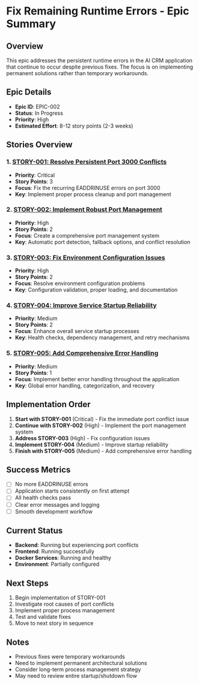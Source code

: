 # Fix Remaining Runtime Errors - Epic Summary

## Overview
This epic addresses the persistent runtime errors in the AI CRM application that continue to occur despite previous fixes. The focus is on implementing permanent solutions rather than temporary workarounds.

## Epic Details
- **Epic ID**: EPIC-002
- **Status**: In Progress
- **Priority**: High
- **Estimated Effort**: 8-12 story points (2-3 weeks)

## Stories Overview

### 1. [STORY-001: Resolve Persistent Port 3000 Conflicts](../stories/STORY-001-resolve-persistent-port-3000-conflicts.md)
- **Priority**: Critical
- **Story Points**: 3
- **Focus**: Fix the recurring EADDRINUSE errors on port 3000
- **Key**: Implement proper process cleanup and port management

### 2. [STORY-002: Implement Robust Port Management](../stories/STORY-002-implement-robust-port-management.md)
- **Priority**: High
- **Story Points**: 2
- **Focus**: Create a comprehensive port management system
- **Key**: Automatic port detection, fallback options, and conflict resolution

### 3. [STORY-003: Fix Environment Configuration Issues](../stories/STORY-003-fix-environment-configuration-issues.md)
- **Priority**: High
- **Story Points**: 2
- **Focus**: Resolve environment configuration problems
- **Key**: Configuration validation, proper loading, and documentation

### 4. [STORY-004: Improve Service Startup Reliability](../stories/STORY-004-improve-service-startup-reliability.md)
- **Priority**: Medium
- **Story Points**: 2
- **Focus**: Enhance overall service startup processes
- **Key**: Health checks, dependency management, and retry mechanisms

### 5. [STORY-005: Add Comprehensive Error Handling](../stories/STORY-005-add-comprehensive-error-handling.md)
- **Priority**: Medium
- **Story Points**: 1
- **Focus**: Implement better error handling throughout the application
- **Key**: Global error handling, categorization, and recovery

## Implementation Order
1. **Start with STORY-001** (Critical) - Fix the immediate port conflict issue
2. **Continue with STORY-002** (High) - Implement the port management system
3. **Address STORY-003** (High) - Fix configuration issues
4. **Implement STORY-004** (Medium) - Improve startup reliability
5. **Finish with STORY-005** (Medium) - Add comprehensive error handling

## Success Metrics
- [ ] No more EADDRINUSE errors
- [ ] Application starts consistently on first attempt
- [ ] All health checks pass
- [ ] Clear error messages and logging
- [ ] Smooth development workflow

## Current Status
- **Backend**: Running but experiencing port conflicts
- **Frontend**: Running successfully
- **Docker Services**: Running and healthy
- **Environment**: Partially configured

## Next Steps
1. Begin implementation of STORY-001
2. Investigate root causes of port conflicts
3. Implement proper process management
4. Test and validate fixes
5. Move to next story in sequence

## Notes
- Previous fixes were temporary workarounds
- Need to implement permanent architectural solutions
- Consider long-term process management strategy
- May need to review entire startup/shutdown flow
